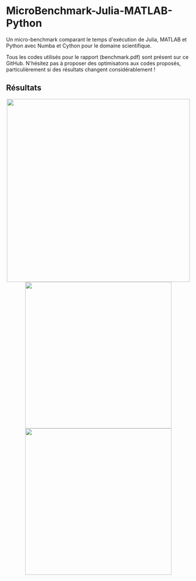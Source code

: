 # MicroBenchmark-Julia-MATLAB-Python
Un micro-benchmark comparant le temps d'exécution de Julia, MATLAB et Python avec Numba et Cython pour le domaine scientifique.

Tous les codes utilisés pour le rapport (benchmark.pdf) sont présent sur ce GitHub.
N'hésitez pas à proposer des optimisatons aux codes proposés, particulièrement si des résultats changent considérablement !

## Résultats 

<p align="center">
  <img src="https://github.com/Sala2Code/MicroBenchmark-Julia-MATLAB-Python/assets/109032171/939b3cb5-81e5-46f2-8cab-f0ba20a3755e" width="500">
  <img src="https://github.com/Sala2Code/MicroBenchmark-Julia-MATLAB-Python/assets/109032171/f8e2fcc5-54c3-4aba-8ab7-c209deb817e6" width="400">
  <img src="https://github.com/Sala2Code/MicroBenchmark-Julia-MATLAB-Python/assets/109032171/7f8dd294-8b7b-489e-bbb0-d883567d3f61" width="400">
  
</p>
